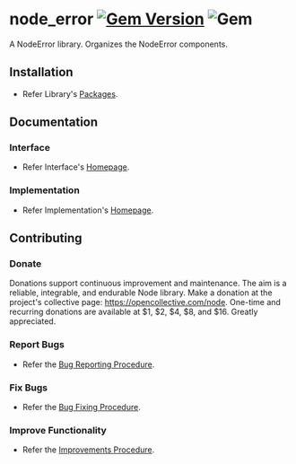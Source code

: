# node_error [![Gem Version](https://badge.fury.io/rb/node_error.svg)](https://badge.fury.io/rb/node_error) ![Gem](https://img.shields.io/gem/dt/node_error)

A NodeError library. Organizes the NodeError components.

## Installation

- Refer Library's 
[Packages](https://docs.diligentsoftware.org/node-1/error/packages#library_installation).

## Documentation

### Interface

- Refer Interface's 
[Homepage](https://docs.diligentsoftware.org/node-1/error/interface).

### Implementation

- Refer Implementation's 
[Homepage](https://docs.diligentsoftware.org/node-1/error/implementation).

## Contributing

### Donate

Donations support continuous improvement and maintenance. The aim is a reliable,
integrable, and endurable Node library. Make a donation at the project's 
collective page: https://opencollective.com/node. One-time and recurring 
donations are available at $1, $2, $4, $8, and $16. Greatly appreciated.

### Report Bugs

- Refer the 
[Bug Reporting Procedure](https://github.com/Diligent-Software-LLC/node_error/issues/1).

### Fix Bugs

- Refer the 
[Bug Fixing Procedure](https://github.com/Diligent-Software-LLC/node_error/issues/2).

### Improve Functionality

- Refer the 
[Improvements Procedure](https://github.com/Diligent-Software-LLC/node_error/issues/3).
